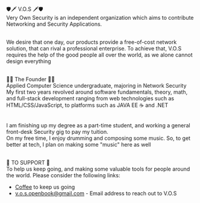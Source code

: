 🛡️🗡️ V.O.S 🗡️🛡️ <br>
Very Own Security is an independent organization which aims to contribute Networking and Security Applications.<br/><br/> 

We desire that one day, our products provide a free-of-cost network solution, that can rival a professional enterprise.
To achieve that, V.O.S requires the help of the good people all over the world, as we alone cannot design everything<br/><br/>

👨‍💻 The Founder 👨‍💻 <br>
Applied Computer Science undergraduate,
majoring in Network Security<br/>
My first two years revolved around software fundamentals, theory, math, and full-stack development ranging from web technologies such as HTML/CSS/JavaScript, to platforms such as JAVA EE ☕ and .NET<br/><br/>

I am finishing up my degree as a part-time student, and working a general front-desk Security gig to pay my tuition.<br/>
On my free time, I enjoy drumming and composing some music. So, to get better at tech, I plan on making some "music" here as well<br/><br/>

🫰 TO SUPPORT 🫰<br>
To help us keep going, and making some valuable tools for people around the world. Please consider the following links: <br>
<ul>
  <li><a href="https://buymeacoffee.com/v.o.s.veryownsecurity">Coffee</a> to keep us going </li>
  <li><a href="mailto: v.o.s.openbook@gmail.com">v.o.s.openbook@gmail.com</a> - Email address to reach out to V.O.S</li>
</ul>
